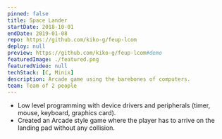 ```yaml
---
pinned: false
title: Space Lander
startDate: 2018-10-01
endDate: 2019-01-08
repo: https://github.com/kiko-g/feup-lcom
deploy: null
preview: https://github.com/kiko-g/feup-lcom#demo
featuredImage: ./featured.png
featuredVideo: null
techStack: [C, Minix]
description: Arcade game using the barebones of computers.
team: Team of 2 people
---
```


- Low level programming with device drivers and peripherals (timer, mouse, keyboard, graphics card).
- Created an Arcade style game where the player has to arrive on the landing pad without any collision.
